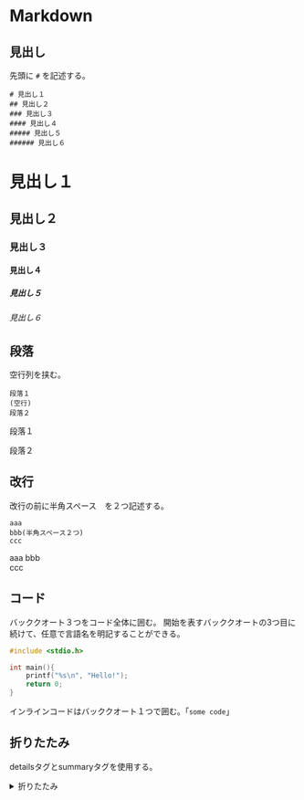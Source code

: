 # Markdown

## 見出し
先頭に `#` を記述する。

```
# 見出し１
## 見出し２
### 見出し３
#### 見出し４
##### 見出し５
###### 見出し６
```

# 見出し１
## 見出し２
### 見出し３
#### 見出し４
##### 見出し５
###### 見出し６

## 段落
空行列を挟む。

```
段落１
(空行)
段落２
```

段落１

段落２

## 改行
改行の前に半角スペース`  `を２つ記述する。

```
aaa
bbb(半角スペース２つ)
ccc
```

aaa
bbb  
ccc

## コード
バッククオート３つをコード全体に囲む。
開始を表すバッククオートの3つ目に続けて、任意で言語名を明記することができる。

```c
#include <stdio.h>

int main(){
	printf("%s\n", "Hello!");
	return 0;
}
```

インラインコードはバッククオート１つで囲む。「`some code`」

## 折りたたみ

detailsタグとsummaryタグを使用する。

<details>
<summary>折りたたみ</summary>

aaaaaaaaaaaaaaa

bbbbbbbbbbbbbbb

ccccccccccccccc
</details>